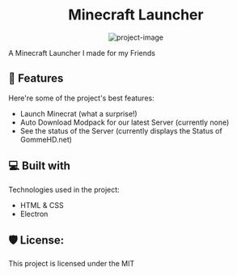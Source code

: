 <h1 align="center" id="title">Minecraft Launcher</h1>

<p align="center"><img src="https://socialify.git.ci/LevinFX/MCLauncher/image?custom_description=A+Minecraft+Launcher+I+made+for+my+Friends&amp;description=1&amp;font=Inter&amp;language=1&amp;name=1&amp;owner=1&amp;theme=Dark" alt="project-image"></p>

<p id="description">A Minecraft Launcher I made for my Friends</p>

  
  
<h2>🧐 Features</h2>

Here're some of the project's best features:

*   Launch Minecrat (what a surprise!)
*   Auto Download Modpack for our latest Server (currently none)
*   See the status of the Server (currently displays the Status of GommeHD.net)

  
  
<h2>💻 Built with</h2>

Technologies used in the project:

*   HTML & CSS
*   Electron

<h2>🛡️ License:</h2>

This project is licensed under the MIT
